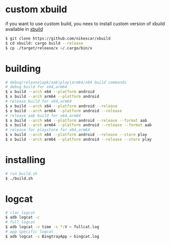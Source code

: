 # custom xbuild

if you want to use custom build, you neex to install custom version of xbuild available in [xbuild](https://github.com/nikescar/xbuild)

```bash
$ git clone https://github.com/nikescar/xbuild
$ cd xbuild: cargo build --release
$ cp ./target/release/x ~/.cargo/bin/x
```

# building

```bash
# debug/release|apk/aab|play|arm64/x64 build commands
# debug build for x64,arm64
$ x build --arch x64 --platform android 
$ x build --arch arm64 --platform android
# release build for x64,arm64
$ x build --arch x64 --platform android --release
$ x build --arch arm64 --platform android --release
# release aab build for x64,arm64
$ x build --arch x64 --platform android --release --format aab
$ x build --arch arm64 --platform android --release --format aab
# release for playstore for x64,arm64
$ x build --arch x64 --platform android --release --store play
$ x build --arch arm64 --platform android --release --store play
```

# installing

```bash
# run build.sh
$ ./build.sh
```

# logcat

```bash
# clar logcat
$ adb logcat -c
# full logcat
$ adb logcat -v time -s *:V > fullcat.log
# app specific logcat
$ adb logcat -s BingtrayApp > bingcat.log
```
